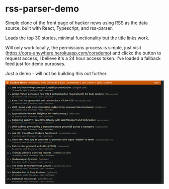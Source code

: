 # rss-parser-demo

Simple clone of the front page of hacker news using RSS as the data source, built with React, Typescript, and rss-parser.

Loads the top 30 stories, minimal functionality but the title links work.

Will only work locally, the permissions process is simple, just visit (https://cors-anywhere.herokuapp.com/corsdemo) and clickc the button to request access, I believe it's a 24 hour access token. I've loaded a fallback feed just for demo purposes.

Just a demo - will not be building this out further.

![screen](screenshots/preview.png)